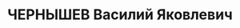 ---
title: ЧЕРНЫШЕВ Василий Яковлевич
description: "Род. в 1896, Горьковский кр., г. Балахна, русский, обр.: начальное,\
  \ член/канд. в члены ВКП(б). Проживал: Витебская обл., Лепельский р-н, Лепель, ул.\
  \ Горького 2. Секретарь окружкома, Окружком КПБ(б) \n  Арестован 09.08.1937. Обв.\
  \ по ст. 69, 70, 76 УК БССР - к/р деятельность. Приговор: ВК ВС СССР, 24.11.1937\
  \ – ВМН с конфискацией имущества. Расстрелян 24.11.1937, Минск. \n  Реабилитирован\
  \ ВК ВС СССР 10.10.1956"
---